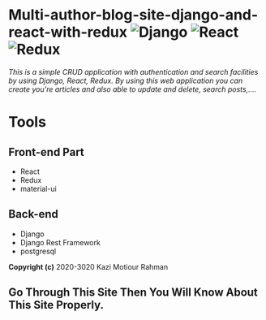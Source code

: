 
# Multi-author-blog-site-django-and-react-with-redux ![Django](https://img.shields.io/badge/-Django-%23092E20?style=flat-square&logo=React&logoColor=white) ![React](https://img.shields.io/badge/-React-%23092E20?style=flat-square&logo=React&logoColor=white) ![Redux](https://img.shields.io/badge/-Redux-%23092E20?style=flat-square&logo=Redux&logoColor=white)


*This is a simple CRUD application with authentication and search facilities by using Django, React, Redux. By using this web application you can create you're articles and also able to update and delete, search posts,....*


# Tools
## Front-end Part
* React
* Redux
* material-ui
## Back-end
* Django
* Django Rest Framework
* postgresql



**Copyright (c)** 2020-3020 Kazi Motiour Rahman
## Go Through This Site Then You Will Know About This Site Properly.
